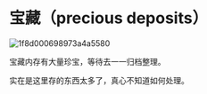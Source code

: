 # 宝藏（precious deposits）
![1f8d000698973a4a5580](https://user-images.githubusercontent.com/3362121/40420311-a3931fc4-5eba-11e8-94e0-c76eb5fd4065.jpg)

宝藏内存有大量珍宝，等待去一一归档整理。


实在是这里存的东西太多了，真心不知道如何处理。
